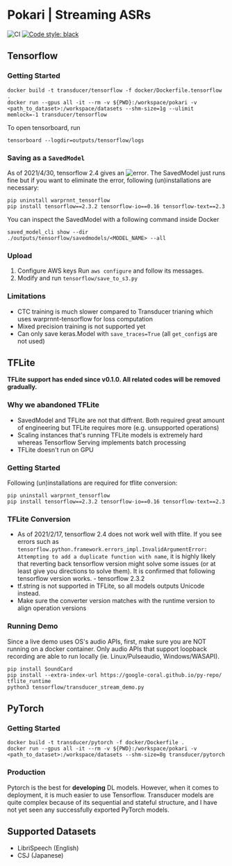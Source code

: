 # Pokari | Streaming ASRs

![CI](https://github.com/chief-co-jp/pokari/workflows/CI/badge.svg)
[![Code style: black](https://img.shields.io/badge/code%20style-black-000000.svg)](https://github.com/psf/black)

## Tensorflow

### Getting Started

```shell
docker build -t transducer/tensorflow -f docker/Dockerfile.tensorflow .
docker run --gpus all -it --rm -v ${PWD}:/workspace/pokari -v <path_to_dataset>:/workspace/datasets --shm-size=1g --ulimit memlock=-1 transducer/tensorflow
```

To open tensorboard, run

```shell
tensorboard --logdir=outputs/tensorflow/logs
```

### Saving as a `SavedModel`

As of 2021/4/30, tensorflow 2.4 gives an ![error](https://github.com/tensorflow/tensorflow/issues/44541). The SavedModel just runs fine but if you want to eliminate the error, following (un)installations are necessary:

```shell
pip uninstall warprnnt_tensorflow
pip install tensorflow==2.3.2 tensorflow-io==0.16 tensorflow-text==2.3
```

You can inspect the SavedModel with a following command inside Docker

```shell
saved_model_cli show --dir ./outputs/tensorflow/savedmodels/<MODEL_NAME> --all
```

### Upload

1. Configure AWS keys
   Run `aws configure` and follow its messages.
2. Modify and run `tensorflow/save_to_s3.py`

### Limitations

- CTC training is much slower compared to Transducer trianing which uses warprnnt-tensorflow for loss computation
- Mixed precision training is not supported yet
- Can only save keras.Model with `save_traces=True` (all `get_config`s are not used)

## TFLite

**TFLite support has ended since v0.1.0. All related codes will be removed gradually.**

### Why we abandoned TFLite

- SavedModel and TFLite are not that diffrent. Both required great amount of engineering but TFLite requires more (e.g. unsupported operations)
- Scaling instances that's running TFLite models is extremely hard whereas Tensorflow Serving implements batch processing
- TFLite doesn't run on GPU

### Getting Started

Following (un)installations are required for tflite conversion:

```shell
pip uninstall warprnnt_tensorflow
pip install tensorflow==2.3.2 tensorflow-io==0.16 tensorflow-text==2.3
```

### TFLite Conversion

- As of 2021/2/17, tensorflow 2.4 does not work well with tflite. If you see errors such as
  `tensorflow.python.framework.errors_impl.InvalidArgumentError: Attempting to add a duplicate function with name`,
  it is highly likely that reverting back tensorflow version might solve some issues (or at least give you directions to solve them). It is confirmed that following tensorflow version works. - tensorflow 2.3.2
- tf.string is not supported in TFLite, so all models outputs Unicode instead.
- Make sure the converter version matches with the runtime version to align operation versions

### Running Demo

Since a live demo uses OS's audio APIs, first, make sure you are NOT running on a docker container. Only audio APIs that support loopback recording are able to run locally (ie. Linux/Pulseaudio, Windows/WASAPI).

```shell
pip install SoundCard
pip install --extra-index-url https://google-coral.github.io/py-repo/ tflite_runtime
python3 tensorflow/transducer_stream_demo.py
```

## PyTorch

### Getting Started

```shell
docker build -t transducer/pytorch -f docker/Dockerfile .
docker run --gpus all -it --rm -v ${PWD}:/workspace/pokari -v <path_to_dataset>:/workspace/datasets --shm-size=8g transducer/pytorch
```

### Production

Pytorch is the best for **developing** DL models. However, when it comes to deployment, it is much easier to use Tensorflow. Transducer models are quite complex because of its sequential and stateful structure, and I have not yet seen any successfully exported PyTorch models.

## Supported Datasets

- LibriSpeech (English)
- CSJ (Japanese)
